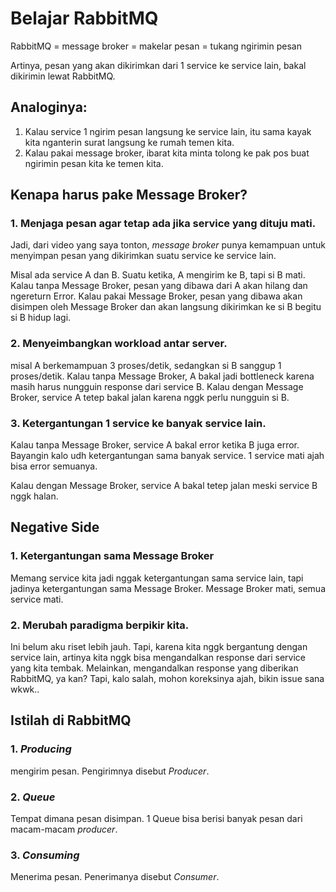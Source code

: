 # Belajar RabbitMQ

RabbitMQ = message broker = makelar pesan = tukang ngirimin pesan

Artinya, pesan yang akan dikirimkan dari 1 service ke service lain, bakal dikirimin lewat RabbitMQ.

## Analoginya:
1. Kalau service 1 ngirim pesan langsung ke service lain, itu sama kayak kita nganterin surat langsung ke rumah temen kita.
2. Kalau pakai message broker, ibarat kita minta tolong ke pak pos buat ngirimin pesan kita ke temen kita.

## Kenapa harus pake Message Broker?
### 1. Menjaga pesan agar tetap ada jika service yang dituju mati.
Jadi, dari video yang saya tonton, _message broker_ punya kemampuan untuk menyimpan pesan yang dikirimkan suatu service ke service lain.

Misal ada service A dan B. Suatu ketika, A mengirim ke B, tapi si B mati. Kalau tanpa Message Broker, pesan yang dibawa dari A akan hilang dan ngereturn Error. Kalau pakai Message Broker, pesan yang dibawa akan disimpen oleh Message Broker dan akan langsung dikirimkan ke si B begitu si B hidup lagi.

### 2. Menyeimbangkan workload antar server.
misal A berkemampuan 3 proses/detik, sedangkan si B sanggup 1 proses/detik. Kalau tanpa Message Broker, A bakal jadi bottleneck karena masih harus nungguin response dari service B. Kalau dengan Message Broker, service A tetep bakal jalan karena nggk perlu nungguin si B.

### 3. Ketergantungan 1 service ke banyak service lain.
Kalau tanpa Message Broker, service A bakal error ketika B juga error. Bayangin kalo udh ketergantungan sama banyak service. 1 service mati ajah bisa error semuanya.

Kalau dengan Message Broker, service A bakal tetep jalan meski service B nggk halan.

## Negative Side
### 1. Ketergantungan sama Message Broker
Memang service kita jadi nggak ketergantungan sama service lain, tapi jadinya ketergantungan sama Message Broker. Message Broker mati, semua service mati.

### 2. Merubah paradigma berpikir kita.
Ini belum aku riset lebih jauh. Tapi, karena kita nggk bergantung dengan service lain, artinya kita nggk bisa mengandalkan response dari service yang kita tembak. Melainkan, mengandalkan response yang diberikan RabbitMQ, ya kan? Tapi, kalo salah, mohon koreksinya ajah, bikin issue sana wkwk..

## Istilah di RabbitMQ
### 1. _Producing_
mengirim pesan. Pengirimnya disebut _Producer_.
### 2. _Queue_
Tempat dimana pesan disimpan. 1 Queue bisa berisi banyak pesan dari macam-macam _producer_.
### 3. _Consuming_
Menerima pesan. Penerimanya disebut _Consumer_.



